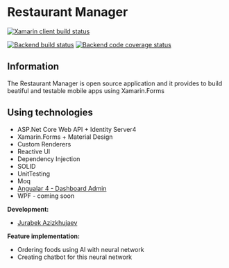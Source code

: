 # Restaurant Manager

[![Xamarin client build status](https://ci.appveyor.com/api/projects/status/p29atu2ty3ih7thm/branch/develop.svg?label=xamarin-client)](https://ci.appveyor.com/project/Jurabek/restaurant-manager-vwadp/branch/develop)

[![Backend build status](https://ci.appveyor.com/api/projects/status/4uh90c7u42d8aleo/branch/develop.svg?label=backend)](https://ci.appveyor.com/project/Jurabek/restaurant-manager) [![Backend code coverage status](https://codecov.io/gh/Jurabek/Restaurant-Manager/branch/develop/graph/badge.svg?label=bakend-coverage)](https://codecov.io/gh/Jurabek/Restaurant-Manager)


## Information
The Restaurant Manager is open source application and it provides to build beatiful and testable mobile apps using Xamarin.Forms

## Using technologies
* ASP.Net Core Web API + Identity Server4
* Xamarin.Forms + Material Design
* Custom Renderers
* Reactive UI
* Dependency Injection
* SOLID
* UnitTesting
* Moq
* [Angualar 4 - Dashboard Admin](https://github.com/Jurabek/Restaurant-Manager/tree/develop/Dashboard-Admin) 
* WPF - coming soon

**Development:**
* [Jurabek Azizkhujaev](https://github.com/jurabek)

**Feature implementation:**
* Ordering foods using AI with neural network
* Creating chatbot for this neural network
